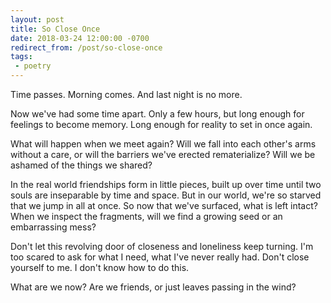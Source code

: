 ```yaml
---
layout: post
title: So Close Once
date: 2018-03-24 12:00:00 -0700
redirect_from: /post/so-close-once
tags:
 - poetry
---
```


Time passes. Morning comes. And last night is no more.

Now we've had some time apart. Only a few hours, but long enough for feelings to become memory. Long enough for reality to set in once again.

What will happen when we meet again? Will we fall into each other's arms without a care, or will the barriers we've erected rematerialize? Will we be ashamed of the things we shared?

In the real world friendships form in little pieces, built up over time until two souls are inseparable by time and space. But in our world, we're so starved that we jump in all at once. So now that we've surfaced, what is left intact? When we inspect the fragments, will we find a growing seed or an embarrassing mess?

Don't let this revolving door of closeness and loneliness keep turning. I'm too scared to ask for what I need, what I've never really had. Don't close yourself to me. I don't know how to do this.

What are we now? Are we friends, or just leaves passing in the wind?
